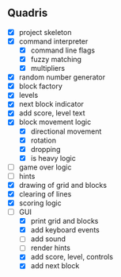 ## Quadris

- [x] project skeleton
- [x] command interpreter
    - [x] command line flags
    - [x] fuzzy matching
    - [x] multipliers
- [x] random number generator
- [x] block factory
- [x] levels
- [x] next block indicator
- [x] add score, level text
- [x] block movement logic
    - [x] directional movement
    - [x] rotation
    - [x] dropping
    - [x] is heavy logic
- [ ] game over logic
- [ ] hints
- [x] drawing of grid and blocks
- [x] clearing of lines
- [x] scoring logic
- [ ] GUI
    - [x] print grid and blocks
    - [x] add keyboard events
    - [ ] add sound
    - [ ] render hints
    - [x] add score, level, controls
    - [x] add next block
